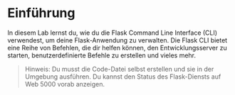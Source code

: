 # Einführung

In diesem Lab lernst du, wie du die Flask Command Line Interface (CLI) verwendest, um deine Flask-Anwendung zu verwalten. Die Flask CLI bietet eine Reihe von Befehlen, die dir helfen können, den Entwicklungsserver zu starten, benutzerdefinierte Befehle zu erstellen und vieles mehr.

> Hinweis: Du musst die Code-Datei selbst erstellen und sie in der Umgebung ausführen. Du kannst den Status des Flask-Diensts auf Web 5000 vorab anzeigen.

